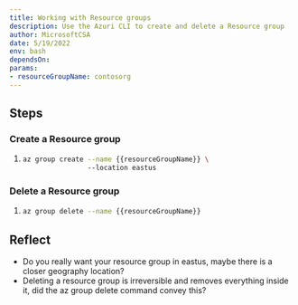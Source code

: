 ```yaml
---
title: Working with Resource groups
description: Use the Azuri CLI to create and delete a Resource group 
author: MicrosoftCSA
date: 5/19/2022
env: bash
dependsOn:
params:
- resourceGroupName: contosorg
---
```


## Steps

### Create a Resource group

1. ```bash
   az group create --name {{resourceGroupName}} \ 
                   --location eastus
   ```

### Delete a Resource group

1. ```bash
   az group delete --name {{resourceGroupName}}
   ```

## Reflect

- Do you really want your resource group in eastus, maybe there is a closer geography location?
- Deleting a resource group is irreversible and removes everything inside it, did the az group delete command convey this?
